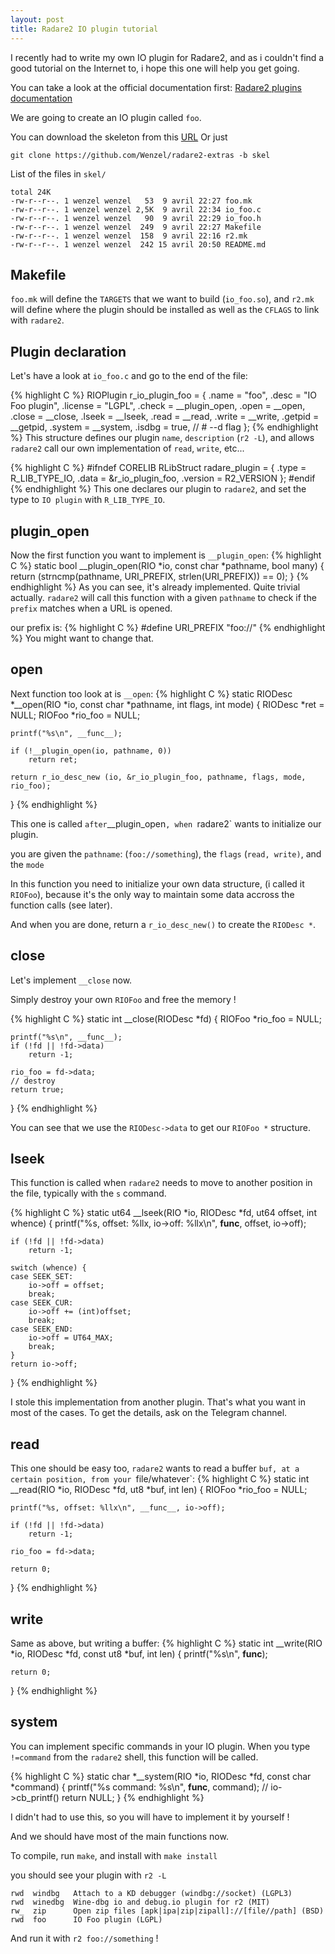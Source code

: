 ```yaml
---
layout: post
title: Radare2 IO plugin tutorial
---
```


I recently had to write my own IO plugin for Radare2, and as i couldn't find a
good tutorial on the Internet to, i hope this one will help you get going.

You can take a look at the official documentation first:
[Radare2 plugins documentation](https://radare.gitbooks.io/radare2book/content/plugins/plugins.html)

We are going to create an IO plugin called `foo`.

You can download the skeleton from this [URL](https://github.com/Wenzel/radare2-extras/tree/skel/skel)
Or just

~~~
git clone https://github.com/Wenzel/radare2-extras -b skel
~~~

List of the files in `skel/`
~~~
total 24K
-rw-r--r--. 1 wenzel wenzel   53  9 avril 22:27 foo.mk
-rw-r--r--. 1 wenzel wenzel 2,5K  9 avril 22:34 io_foo.c
-rw-r--r--. 1 wenzel wenzel   90  9 avril 22:29 io_foo.h
-rw-r--r--. 1 wenzel wenzel  249  9 avril 22:27 Makefile
-rw-r--r--. 1 wenzel wenzel  158  9 avril 22:16 r2.mk
-rw-r--r--. 1 wenzel wenzel  242 15 avril 20:50 README.md
~~~

## Makefile

`foo.mk` will define the `TARGETS` that we want to build (`io_foo.so`), and
`r2.mk` will define where the plugin should be installed as well as the `CFLAGS`
to link with `radare2`.

## Plugin declaration

Let's have a look at `io_foo.c` and go to the end of the file:

{% highlight C %}
RIOPlugin r_io_plugin_foo = {
    .name = "foo",
    .desc = "IO Foo plugin",
    .license = "LGPL",
    .check = __plugin_open,
    .open = __open,
    .close = __close,
    .lseek = __lseek,
    .read = __read,
    .write = __write,
    .getpid = __getpid,
    .system = __system,
    .isdbg = true,  // # --d flag
};
{% endhighlight %}
This structure defines our plugin `name`, `description` (`r2 -L`), and allows `radare2` call our
own implementation of `read`, `write`, etc...

{% highlight C %}
#ifndef CORELIB
RLibStruct radare_plugin = {
    .type = R_LIB_TYPE_IO,
    .data = &r_io_plugin_foo,
    .version = R2_VERSION
};
#endif
{% endhighlight %}
This one declares our plugin to `radare2`, and set the type to `IO plugin` with
`R_LIB_TYPE_IO`.

## plugin_open

Now the first function you want to implement is `__plugin_open`:
{% highlight C %}
static bool __plugin_open(RIO *io, const char *pathname, bool many) {
    return (strncmp(pathname, URI_PREFIX, strlen(URI_PREFIX)) == 0);
}
{% endhighlight %}
As you can see, it's already implemented. Quite trivial actually. `radare2` will
call this function with a given `pathname` to check if the `prefix` matches when
a URL is opened.

our prefix is:
{% highlight C %}
#define URI_PREFIX "foo://"
{% endhighlight %}
You might want to change that.

## open

Next function too look at is `__open`:
{% highlight C %}
static RIODesc *__open(RIO *io, const char *pathname, int flags, int mode) {
    RIODesc *ret = NULL;
    RIOFoo *rio_foo = NULL;

    printf("%s\n", __func__);

    if (!__plugin_open(io, pathname, 0))
        return ret;

    return r_io_desc_new (io, &r_io_plugin_foo, pathname, flags, mode, rio_foo);
}
{% endhighlight %}

This one is called ` after `__plugin_open`, when `radare2` wants to initialize
our plugin.

you are given the `pathname`: (`foo://something`), the `flags` (`read, write)`, and the
`mode`

In this function you need to initialize your own data structure, (i called it
`RIOFoo`), because it's the only way to maintain some data accross the function
calls (see later).

And when you are done, return a `r_io_desc_new()` to create the `RIODesc *`.

## close

Let's implement `__close` now. 

Simply destroy your own `RIOFoo` and free the
memory !

{% highlight C %}
static int __close(RIODesc *fd) {
    RIOFoo *rio_foo = NULL;

    printf("%s\n", __func__);
    if (!fd || !fd->data)
        return -1;

    rio_foo = fd->data;
    // destroy
    return true;
}
{% endhighlight %}

You can see that we use the `RIODesc->data` to get our `RIOFoo *` structure.

## lseek

This function is called when `radare2` needs to move to another position in the
file, typically with the `s` command.

{% highlight C %}
static ut64 __lseek(RIO *io, RIODesc *fd, ut64 offset, int whence) {
    printf("%s, offset: %llx, io->off: %llx\n", __func__, offset, io->off);

    if (!fd || !fd->data)
        return -1;

    switch (whence) {
    case SEEK_SET:
        io->off = offset;
        break;
    case SEEK_CUR:
        io->off += (int)offset;
        break;
    case SEEK_END:
        io->off = UT64_MAX;
        break;
    }
    return io->off;
}
{% endhighlight %}

I stole this implementation from another plugin.
That's what you want in most of the cases.
To get the details, ask on the Telegram channel.

## read

This one should be easy too, `radare2` wants to read a buffer `buf, at a certain
position, from your `file/whatever`:
{% highlight C %}
static int __read(RIO *io, RIODesc *fd, ut8 *buf, int len) {
    RIOFoo *rio_foo = NULL;

    printf("%s, offset: %llx\n", __func__, io->off);

    if (!fd || !fd->data)
        return -1;

    rio_foo = fd->data;

    return 0;
}
{% endhighlight %}

## write

Same as above, but writing a buffer:
{% highlight C %}
static int __write(RIO *io, RIODesc *fd, const ut8 *buf, int len) {
    printf("%s\n", __func__);

    return 0;
}
{% endhighlight %}

## system

You can implement specific commands in your IO plugin.
When you type `!=command` from the `radare2` shell, this function will be called.

{% highlight C %}
static char *__system(RIO *io, RIODesc *fd, const char *command) {
    printf("%s command: %s\n", __func__, command);
    // io->cb_printf()
    return NULL;
}
{% endhighlight %}

I didn't had to use this, so you will have to implement it by yourself !

And we should have most of the main functions now.

To compile, run `make`, and install with `make install`

you should see your plugin with `r2 -L`
~~~
rwd  windbg   Attach to a KD debugger (windbg://socket) (LGPL3)
rwd  winedbg  Wine-dbg io and debug.io plugin for r2 (MIT)
rw_  zip      Open zip files [apk|ipa|zip|zipall]://[file//path] (BSD)
rwd  foo      IO Foo plugin (LGPL)
~~~

And run it with `r2 foo://something` !
